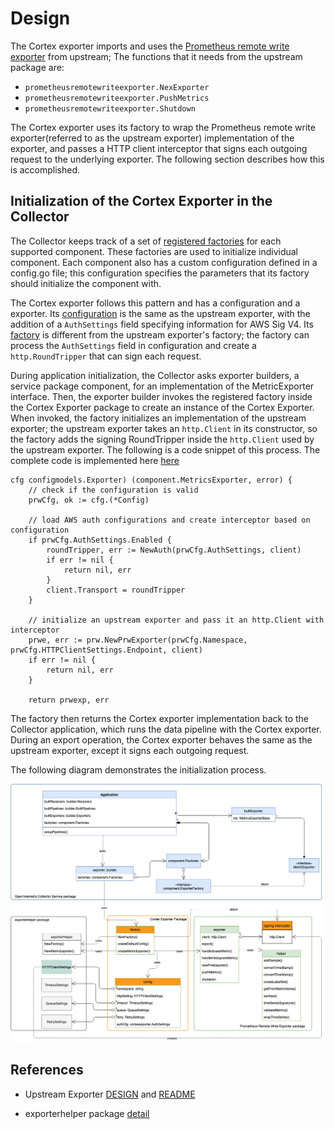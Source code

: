 # Design 
The Cortex exporter imports and uses the [Prometheus remote write exporter](https://github.com/open-telemetry/opentelemetry-collector/tree/master/exporter/prometheusremotewriteexporter)
from upstream; The functions that it needs from the upstream package are:

- `prometheusremotewriteexporter.NexExporter`
- `prometheusremotewriteexporter.PushMetrics`
- `prometheusremotewriteexporter.Shutdown`

The Cortex exporter uses its factory to wrap the Prometheus remote write exporter(referred to as the upstream exporter) 
implementation of the exporter, and passes a HTTP client interceptor that signs each outgoing request to the underlying 
exporter. The following section describes how this is accomplished. 

## Initialization of the Cortex Exporter in the Collector 

The Collector keeps track of a set of [registered factories](../../cmd/otelcol/components.go) for each supported 
component. These factories are used to initialize individual component. Each component also has a custom configuration 
defined in a config.go file; this configuration specifies the parameters that its factory should initialize the 
component with. 

The Cortex exporter follows this pattern and has a configuration and a exporter. Its [configuration](./config.go) 
is the same as the upstream exporter, with the addition of a `AuthSettings` field specifying information for AWS Sig V4. 
Its [factory](factory.go) is different from the upstream exporter's factory; 
the factory can process the `AuthSettings` field in configuration and create a `http.RoundTripper` that can sign each request. 

During application initialization, the Collector asks exporter 
builders, a service package component, for an implementation of the MetricExporter interface. Then, the exporter builder
invokes the registered factory inside the Cortex Exporter package to create an instance of the Cortex Exporter. 
When invoked, the factory initializes an implementation of the upstream exporter; the upstream exporter takes an 
`http.Client` in its constructor, so the factory adds the signing RoundTripper inside the `http.Client` used by the
upstream exporter. The following is a code snippet of this process. The complete code is implemented here [here](factory.go)

```
cfg configmodels.Exporter) (component.MetricsExporter, error) {
	// check if the configuration is valid
	prwCfg, ok := cfg.(*Config)

	// load AWS auth configurations and create interceptor based on configuration
	if prwCfg.AuthSettings.Enabled {
		roundTripper, err := NewAuth(prwCfg.AuthSettings, client)
		if err != nil {
			return nil, err
		}
		client.Transport = roundTripper
	}

	// initialize an upstream exporter and pass it an http.Client with interceptor
	prwe, err := prw.NewPrwExporter(prwCfg.Namespace, prwCfg.HTTPClientSettings.Endpoint, client)
	if err != nil {
		return nil, err
	}

	return prwexp, err
```

The factory then returns the Cortex exporter implementation back to the Collector application, which runs the data 
pipeline with the Cortex exporter. During an export operation, the Cortex exporter behaves the same as the upstream 
exporter, except it signs each outgoing request. 

The following diagram demonstrates the initialization process.

![Image: Class Diagram.png](./img/ClassDiagram.png)

## References 
- Upstream Exporter [DESIGN](https://github.com/open-telemetry/opentelemetry-collector/blob/master/exporter/prometheusremotewriteexporter/DESIGN.md) 
and [README](https://github.com/open-telemetry/opentelemetry-collector/tree/master/exporter/prometheusremotewriteexporter)

- exporterhelper package [detail](https://github.com/open-telemetry/opentelemetry-collector/blob/master/exporter/exporterhelper/metricshelper.go)